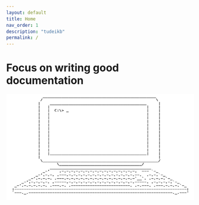 ```yaml
---
layout: default
title: Home
nav_order: 1
description: "tudeikb"
permalink: /
---
```


# Focus on writing good documentation

<img src="/assets/images/Screenshot 2023-10-27 at 21.35.36.png" width="570" height="285"/>
